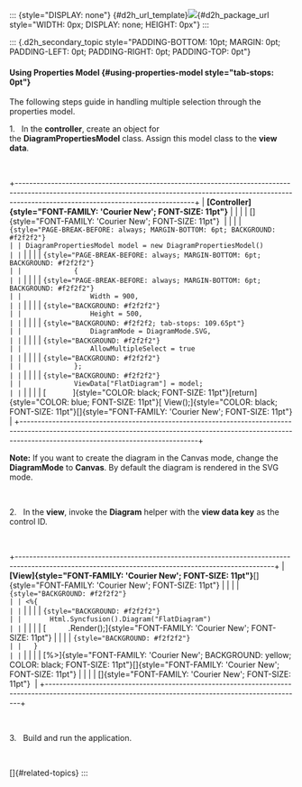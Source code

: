 ::: {style="DISPLAY: none"}
[](ms-xhelp:///?Id=d2h_url_template){#d2h_url_template}![](!package_url!){#d2h_package_url style="WIDTH: 0px; DISPLAY: none; HEIGHT: 0px"}
:::

::: {.d2h_secondary_topic style="PADDING-BOTTOM: 10pt; MARGIN: 0pt; PADDING-LEFT: 0pt; PADDING-RIGHT: 0pt; PADDING-TOP: 0pt"}
#### Using Properties Model {#using-properties-model style="tab-stops: 0pt"}

The following steps guide in handling multiple selection through the properties model.

1.   In the **controller**, create an object for the **DiagramPropertiesModel** class. Assign this model class to the **view data**. 

 

+-------------------------------------------------------------------------------------------------------------------------------------------------------------------------------------------------------------+
| **[Controller]{style="FONT-FAMILY: 'Courier New'; FONT-SIZE: 11pt"}**                                                                                                                                       |
|                                                                                                                                                                                                             |
| []{style="FONT-FAMILY: 'Courier New'; FONT-SIZE: 11pt"}                                                                                                                                                     |
|                                                                                                                                                                                                             |
| ``` {style="PAGE-BREAK-BEFORE: always; MARGIN-BOTTOM: 6pt; BACKGROUND: #f2f2f2"}                                                                                                                            |
| DiagramPropertiesModel model = new DiagramPropertiesModel()                                                                                                                                                 |
| ```                                                                                                                                                                                                         |
|                                                                                                                                                                                                             |
| ``` {style="PAGE-BREAK-BEFORE: always; MARGIN-BOTTOM: 6pt; BACKGROUND: #f2f2f2"}                                                                                                                            |
|             {                                                                                                                                                                                               |
| ```                                                                                                                                                                                                         |
|                                                                                                                                                                                                             |
| ``` {style="PAGE-BREAK-BEFORE: always; MARGIN-BOTTOM: 6pt; BACKGROUND: #f2f2f2"}                                                                                                                            |
|                 Width = 900,                                                                                                                                                                                |
| ```                                                                                                                                                                                                         |
|                                                                                                                                                                                                             |
| ``` {style="BACKGROUND: #f2f2f2"}                                                                                                                                                                           |
|                 Height = 500,                                                                                                                                                                               |
| ```                                                                                                                                                                                                         |
|                                                                                                                                                                                                             |
| ``` {style="BACKGROUND: #f2f2f2; tab-stops: 109.65pt"}                                                                                                                                                      |
|                 DiagramMode = DiagramMode.SVG,                                                                                                                                                              |
| ```                                                                                                                                                                                                         |
|                                                                                                                                                                                                             |
| ``` {style="BACKGROUND: #f2f2f2"}                                                                                                                                                                           |
|                 AllowMultipleSelect = true                                                                                                                                                                  |
| ```                                                                                                                                                                                                         |
|                                                                                                                                                                                                             |
| ``` {style="BACKGROUND: #f2f2f2"}                                                                                                                                                                           |
|             };                                                                                                                                                                                              |
| ```                                                                                                                                                                                                         |
|                                                                                                                                                                                                             |
| ``` {style="BACKGROUND: #f2f2f2"}                                                                                                                                                                           |
|             ViewData["FlatDiagram"] = model;                                                                                                                                                                |
| ```                                                                                                                                                                                                         |
|                                                                                                                                                                                                             |
| [            ]{style="COLOR: black; FONT-SIZE: 11pt"}[return]{style="COLOR: blue; FONT-SIZE: 11pt"}[ View();]{style="COLOR: black; FONT-SIZE: 11pt"}[]{style="FONT-FAMILY: 'Courier New'; FONT-SIZE: 11pt"} |
+-------------------------------------------------------------------------------------------------------------------------------------------------------------------------------------------------------------+

**Note:** If you want to create the diagram in the Canvas mode, change the **DiagramMode** to **Canvas**. By default the diagram is rendered in the SVG mode.

 

2.   In the **view**, invoke the **Diagram** helper with the **view data key** as the control ID.

 

+-----------------------------------------------------------------------------------------------------------------------------------------------------+
| **[View]{style="FONT-FAMILY: 'Courier New'; FONT-SIZE: 11pt"}**[]{style="FONT-FAMILY: 'Courier New'; FONT-SIZE: 11pt"}                              |
|                                                                                                                                                     |
| ``` {style="BACKGROUND: #f2f2f2"}                                                                                                                   |
| <%{                                                                                                                                                 |
| ```                                                                                                                                                 |
|                                                                                                                                                     |
| ``` {style="BACKGROUND: #f2f2f2"}                                                                                                                   |
|       Html.Syncfusion().Diagram("FlatDiagram")                                                                                                      |
| ```                                                                                                                                                 |
|                                                                                                                                                     |
| [          .Render();]{style="FONT-FAMILY: 'Courier New'; FONT-SIZE: 11pt"}                                                                         |
|                                                                                                                                                     |
| ``` {style="BACKGROUND: #f2f2f2"}                                                                                                                   |
|   }                                                                                                                                                 |
| ```                                                                                                                                                 |
|                                                                                                                                                     |
| [%\>]{style="FONT-FAMILY: 'Courier New'; BACKGROUND: yellow; COLOR: black; FONT-SIZE: 11pt"}[]{style="FONT-FAMILY: 'Courier New'; FONT-SIZE: 11pt"} |
|                                                                                                                                                     |
| []{style="FONT-FAMILY: 'Courier New'; FONT-SIZE: 11pt"}                                                                                             |
+-----------------------------------------------------------------------------------------------------------------------------------------------------+

 

3.   Build and run the application.

 

[]{#related-topics}
:::
